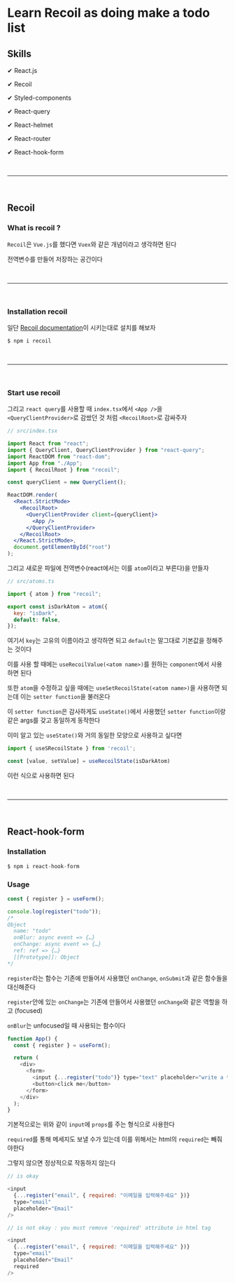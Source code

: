 # Learn Recoil as doing make a todo list

## Skills

✔ React.js

✔ Recoil

✔ Styled-components

✔ React-query

✔ React-helmet

✔ React-router

✔ React-hook-form

<br />
<hr />
<br />

## Recoil

### What is recoil ?

`Recoil`은 `Vue.js`를 했다면 `Vuex`와 같은 개념이라고 생각하면 된다

전역변수를 만들어 저장하는 공간이다

<br />
<hr />
<br />

### Installation recoil

일단 [Recoil documentation](https://recoiljs.org/)이 시키는대로 설치를 해보자

```jsx
$ npm i recoil
```

<br />
<hr />
<br />

### Start use recoil

그리고 `react query`를 사용할 때 `index.tsx`에서 `<App />`을 `<QueryClientProvider>`로 감쌌던 것 처럼 `<RecoilRoot>`로 감싸주자

```jsx
// src/index.tsx

import React from "react";
import { QueryClient, QueryClientProvider } from "react-query";
import ReactDOM from "react-dom";
import App from "./App";
import { RecoilRoot } from "recoil";

const queryClient = new QueryClient();

ReactDOM.render(
  <React.StrictMode>
    <RecoilRoot>
      <QueryClientProvider client={queryClient}>
        <App />
      </QueryClientProvider>
    </RecoilRoot>
  </React.StrictMode>,
  document.getElementById("root")
);
```

그리고 새로운 파일에 전역변수(react에서는 이를 `atom`이라고 부른다)을 만들자

```jsx
// src/atoms.ts

import { atom } from "recoil";

export const isDarkAtom = atom({
  key: "isDark",
  default: false,
});
```

여기서 `key`는 고유의 이름이라고 생각하면 되고 `default`는 말그대로 기본값을 정해주는 것이다

이를 사용 할 때에는 `useRecoilValue(<atom name>)`를 원하는 `component`에서 사용하면 된다

또한 `atom`을 수정하고 싶을 때에는 `useSetRecoilState(<atom name>)`을 사용하면 되는데 이는 `setter function`을 불러온다

이 `setter function`은 감사하게도 `useState()`에서 사용했던 `setter function`이랑 같은 args를 갖고 동일하게 동작한다

이미 알고 있는 `useState()`와 거의 동일한 모양으로 사용하고 싶다면

```js
import { useSRecoilState } from 'recoil';

const [value, setValue] = useRecoilState(isDarkAtom)
```
이런 식으로 사용하면 된다

<br />
<hr />
<br />

## React-hook-form

### Installation

```js
$ npm i react-hook-form
```

### Usage

```js
const { register } = useForm();

console.log(register("todo"));
/*
Object
  name: "todo"
  onBlur: async event => {…}
  onChange: async event => {…}
  ref: ref => {…}
  [[Prototype]]: Object
*/
```

`register`라는 함수는 기존에 만들어서 사용했던 `onChange`, `onSubmit`과 같은 함수들을 대신해준다

`register`안에 있는 `onChange`는 기존에 만들어서 사용했던 `onChange`와 같은 역할을 하고 (focused)

`onBlur`는 unfocused일 때 사용되는 함수이다

```js
function App() {
  const { register } = useForm();

  return (
    <div>
      <form>
        <input {...register("todo")} type="text" placeholder="write a to do" />
        <button>click me</button>
      </form>
    </div>
  );
}
```

기본적으로는 위와 같이 `input`에 `props`를 주는 형식으로 사용한다

`required`를 통해 메세지도 보낼 수가 있는데 이를 위해서는 html의 `required`는 빼줘야한다

그렇지 않으면 정상적으로 작동하지 않는다

```js
// is okay

<input
  {...register("email", { required: "이메일을 입력해주세요" })}
  type="email"
  placeholder="Email"
/>
```

```js
// is not okay : you must remove 'required' attribute in html tag

<input
  {...register("email", { required: "이메일을 입력해주세요" })}
  type="email"
  placeholder="Email"
  required
/>
```

